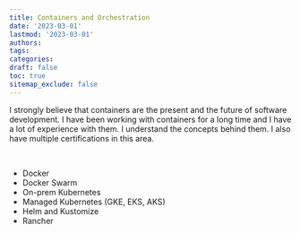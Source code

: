 ```yaml
---
title: Containers and Orchestration
date: '2023-03-01'
lastmod: '2023-03-01'
authors:
tags:
categories:
draft: false
toc: true
sitemap_exclude: false
---
```


<div class="bg-secondary-bg rounded px-6 py-6">

I strongly believe that containers are the present and the future of software development. I have been working with
containers for a long time and I have a lot of experience with them. I understand the concepts behind them.
I also have multiple certifications in this area.

<!--more-->
<br>

- Docker
- Docker Swarm
- On-prem Kubernetes
- Managed Kubernetes (GKE, EKS, AKS)
- Helm and Kustomize
- Rancher

</div>

